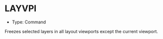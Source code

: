 # LAYVPI

- Type: Command

Freezes selected layers in all layout viewports except the current viewport.
